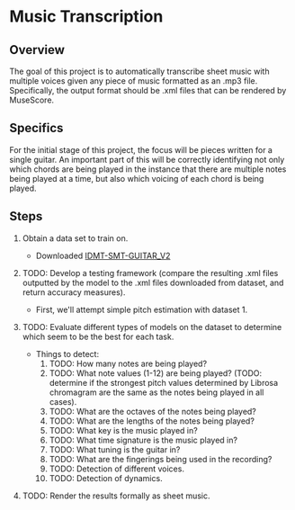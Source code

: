 # Music Transcription

## Overview
The goal of this project is to automatically transcribe sheet music with
multiple voices given any piece of music formatted as an .mp3 file.
Specifically, the output format should be .xml files that can be rendered by
MuseScore.

## Specifics
For the initial stage of this project, the focus will be pieces written for a
single guitar.  An important part of this will be correctly identifying not only
which chords are being played in the instance that there are multiple notes
being played at a time, but also which voicing of each chord is being played. 

## Steps
1) Obtain a data set to train on.
   - Downloaded [IDMT-SMT-GUITAR_V2](https://zenodo.org/records/7544110)

2) TODO: Develop a testing framework (compare the resulting .xml files outputted
   by the model to the .xml files downloaded from dataset, and return accuracy
   measures).
   - First, we'll attempt simple pitch estimation with dataset 1.
   
3) TODO: Evaluate different types of models on the dataset to determine which 
   seem to be the best for each task.
   - Things to detect:
     1) TODO: How many notes are being played?
     2) TODO: What note values (1-12) are being played? (TODO: determine if the 
        strongest pitch values determined by Librosa chromagram are the same as
        the notes being played in all cases).
     3) TODO: What are the octaves of the notes being played?
     4) TODO: What are the lengths of the notes being played?
     5) TODO: What key is the music played in?
     6) TODO: What time signature is the music played in?
     7) TODO: What tuning is the guitar in?
     8) TODO: What are the fingerings being used in the recording?
     9) TODO: Detection of different voices.
     10) TODO: Detection of dynamics.

4) TODO: Render the results formally as sheet music.
